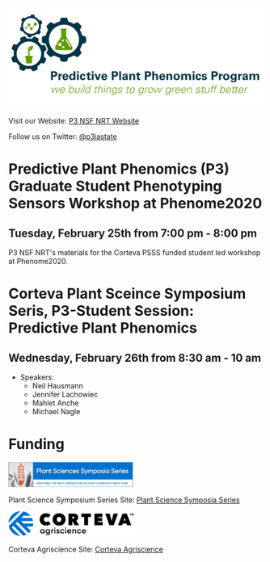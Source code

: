 ![](./P3_Logo.jpg)

Visit our Website: [P3 NSF NRT Website](https://www.predictivephenomicsinplants.iastate.edu/)

Follow us on Twitter: [@p3iastate](https://twitter.com/p3iastate?ref_src=twsrc%5Etfw%7Ctwcamp%5Eembeddedtimeline%7Ctwterm%5Eprofile%3Ap3iastate&ref_url=https%3A%2F%2Fwww.predictivephenomicsinplants.iastate.edu%2F)

# Predictive Plant Phenomics (P3) Graduate Student Phenotyping Sensors Workshop at Phenome2020

## Tuesday, February 25th from 7:00 pm - 8:00 pm

P3 NSF NRT's materials for the Corteva PSSS funded student led workshop at Phenome2020.


# Corteva Plant Sceince Symposium Seris, P3-Student Session: Predictive Plant Phenomics

## Wednesday, February 26th from 8:30 am - 10 am

* Speakers:
    + Neil Hausmann
    + Jennifer Lachowiec
    + Mahlet Anche
    + Michael Nagle


# Funding
<img src="./PSSS_Logo.png" width="50%">

Plant Science Symposium Series Site: [Plant Science Symposia Series](https://www.corteva.com/our-impact/innovation/symposiaseries.html)

<img src="./Corteva_Logo.png" width="50%">

Corteva Agriscience Site: [Corteva Agriscience](https://www.corteva.com/)
